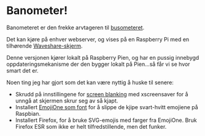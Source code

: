 # Banometer!

Banometeret er den frekke arvtageren til [busometeret](https://github.com/lillesand/busometer).
 
Det kan kjøre på enhver webserver, og vises på en Raspberry Pi med en tilhørende [Waveshare-skjerm](https://www.digitalimpuls.no/pc-komponenter/enkortsdata/arduino/skjerm/waveshare-7-touch-skjerm-pi-stand-800480-for-raspberry-pi-3-2-b-140893-p0000153040).

Denne versjonen kjører lokalt på Raspberry Pien, og har en pussig innebygd oppdateringsmekanisme der den bygger lokalt på Pien…så får vi se hvor smart det er.

  
Noen ting jeg har gjort som det kan være nyttig å huske til senere:

* Skrudd på innstillingene for [screen blanking](https://www.raspberrypi.org/documentation/configuration/screensaver.md) med xscreensaver for å unngå at skjermen skrur seg av så kjapt.
* Installert [EmojiOne som font](https://github.com/eosrei/emojione-color-font#manual-install-on-any-linux) for å slippe de kjipe svart-hvitt emojiene på Raspbian.
* Installert Firefox, for å bruke SVG-emojis med farger fra EmojiOne. Bruk Firefox ESR som ikke er helt tilfredstillende, men det funker.